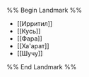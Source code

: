 %% Begin Landmark %%
- [[Ирритил]]
- [[Кусь]]
- [[Фара]]
- [[Ха'арат]]
- [[Шучу]]

%% End Landmark %%
